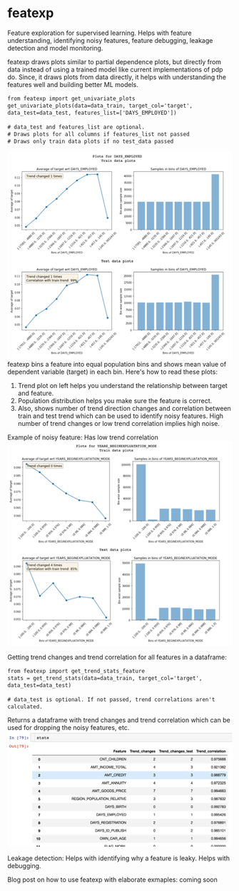# featexp
Feature exploration for supervised learning. Helps with feature understanding, identifying noisy features, feature debugging, leakage detection and model monitoring.

featexp draws plots similar to partial dependence plots, but directly from data instead of using a trained model like current implementations of pdp do. Since, it draws plots from data directly, it helps with understanding the features well and building better ML models.

```
from featexp import get_univariate_plots
get_univariate_plots(data=data_train, target_col='target', data_test=data_test, features_list=['DAYS_EMPLOYED'])

# data_test and features_list are optional. 
# Draws plots for all columns if features_list not passed
# Draws only train data plots if no test_data passed
```
![Output1](demo/sample_outputs/days_employed.png)
featexp bins a feature into equal population bins and shows mean value of dependent variable (target) in each bin. Here's how to read these plots:
  1. Trend plot on left helps you understand the relationship between target and feature.
  2. Population distribution helps you make sure the feature is correct. 
  3. Also, shows number of trend direction changes and correlation between train and test trend which can be used to identify      noisy features. High number of trend changes or low trend correlation implies high noise.

Example of noisy feature: Has low trend correlation
![Noisy feature](demo/sample_outputs/noisy_feature.png)

Getting trend changes and trend correlation for all features in a dataframe:
```
from featexp import get_trend_stats_feature
stats = get_trend_stats(data=data_train, target_col='target', data_test=data_test)

# data_test is optional. If not passed, trend correlations aren't calculated.
```
Returns a dataframe with trend changes and trend correlation which can be used for dropping the noisy features, etc.
![Output1](demo/sample_outputs/stats_output.png)


Leakage detection: Helps with identifying why a feature is leaky. Helps with debugging.

Blog post on how to use featexp with elaborate exmaples: coming soon 

